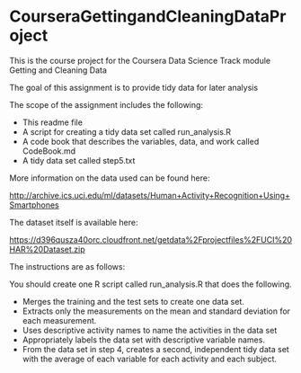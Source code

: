 # CourseraGettingandCleaningDataProject
This is the course project for the Coursera Data Science Track module Getting and Cleaning Data

The goal of this assignment is to provide tidy data for later analysis

The scope of the assignment includes the following:

* This readme file
* A script for creating a tidy data set called run_analysis.R
* A code book that describes the variables, data, and work called CodeBook.md
* A tidy data set called step5.txt
 
More information on the data used can be found here:

http://archive.ics.uci.edu/ml/datasets/Human+Activity+Recognition+Using+Smartphones 

The dataset itself is available here:

https://d396qusza40orc.cloudfront.net/getdata%2Fprojectfiles%2FUCI%20HAR%20Dataset.zip 

The instructions are as follows:

You should create one R script called run_analysis.R that does the following. 

* Merges the training and the test sets to create one data set.
* Extracts only the measurements on the mean and standard deviation for each measurement. 
* Uses descriptive activity names to name the activities in the data set
* Appropriately labels the data set with descriptive variable names. 
* From the data set in step 4, creates a second, independent tidy data set with the average of each variable for each activity and each subject.

